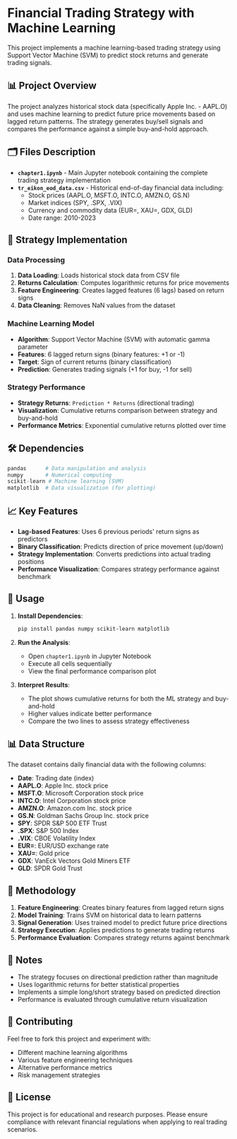 # Financial Trading Strategy with Machine Learning

This project implements a machine learning-based trading strategy using Support Vector Machine (SVM) to predict stock returns and generate trading signals.

## 📊 Project Overview

The project analyzes historical stock data (specifically Apple Inc. - AAPL.O) and uses machine learning to predict future price movements based on lagged return patterns. The strategy generates buy/sell signals and compares the performance against a simple buy-and-hold approach.

## 🗂️ Files Description

- **`chapter1.ipynb`** - Main Jupyter notebook containing the complete trading strategy implementation
- **`tr_eikon_eod_data.csv`** - Historical end-of-day financial data including:
  - Stock prices (AAPL.O, MSFT.O, INTC.O, AMZN.O, GS.N)
  - Market indices (SPY, .SPX, .VIX)
  - Currency and commodity data (EUR=, XAU=, GDX, GLD)
  - Date range: 2010-2023

## 🚀 Strategy Implementation

### Data Processing

1. **Data Loading**: Loads historical stock data from CSV file
2. **Returns Calculation**: Computes logarithmic returns for price movements
3. **Feature Engineering**: Creates lagged features (6 lags) based on return signs
4. **Data Cleaning**: Removes NaN values from the dataset

### Machine Learning Model

- **Algorithm**: Support Vector Machine (SVM) with automatic gamma parameter
- **Features**: 6 lagged return signs (binary features: +1 or -1)
- **Target**: Sign of current returns (binary classification)
- **Prediction**: Generates trading signals (+1 for buy, -1 for sell)

### Strategy Performance

- **Strategy Returns**: `Prediction * Returns` (directional trading)
- **Visualization**: Cumulative returns comparison between strategy and buy-and-hold
- **Performance Metrics**: Exponential cumulative returns plotted over time

## 🛠️ Dependencies

```python
pandas      # Data manipulation and analysis
numpy       # Numerical computing
scikit-learn # Machine learning (SVM)
matplotlib  # Data visualization (for plotting)
```

## 📈 Key Features

- **Lag-based Features**: Uses 6 previous periods' return signs as predictors
- **Binary Classification**: Predicts direction of price movement (up/down)
- **Strategy Implementation**: Converts predictions into actual trading positions
- **Performance Visualization**: Compares strategy performance against benchmark

## 🎯 Usage

1. **Install Dependencies**:

   ```bash
   pip install pandas numpy scikit-learn matplotlib
   ```

2. **Run the Analysis**:

   - Open `chapter1.ipynb` in Jupyter Notebook
   - Execute all cells sequentially
   - View the final performance comparison plot

3. **Interpret Results**:
   - The plot shows cumulative returns for both the ML strategy and buy-and-hold
   - Higher values indicate better performance
   - Compare the two lines to assess strategy effectiveness

## 📊 Data Structure

The dataset contains daily financial data with the following columns:

- **Date**: Trading date (index)
- **AAPL.O**: Apple Inc. stock price
- **MSFT.O**: Microsoft Corporation stock price
- **INTC.O**: Intel Corporation stock price
- **AMZN.O**: Amazon.com Inc. stock price
- **GS.N**: Goldman Sachs Group Inc. stock price
- **SPY**: SPDR S&P 500 ETF Trust
- **.SPX**: S&P 500 Index
- **.VIX**: CBOE Volatility Index
- **EUR=**: EUR/USD exchange rate
- **XAU=**: Gold price
- **GDX**: VanEck Vectors Gold Miners ETF
- **GLD**: SPDR Gold Trust

## 🔬 Methodology

1. **Feature Engineering**: Creates binary features from lagged return signs
2. **Model Training**: Trains SVM on historical data to learn patterns
3. **Signal Generation**: Uses trained model to predict future price directions
4. **Strategy Execution**: Applies predictions to generate trading returns
5. **Performance Evaluation**: Compares strategy returns against benchmark

## 📝 Notes

- The strategy focuses on directional prediction rather than magnitude
- Uses logarithmic returns for better statistical properties
- Implements a simple long/short strategy based on predicted direction
- Performance is evaluated through cumulative return visualization

## 🤝 Contributing

Feel free to fork this project and experiment with:

- Different machine learning algorithms
- Various feature engineering techniques
- Alternative performance metrics
- Risk management strategies

## 📄 License

This project is for educational and research purposes. Please ensure compliance with relevant financial regulations when applying to real trading scenarios.
